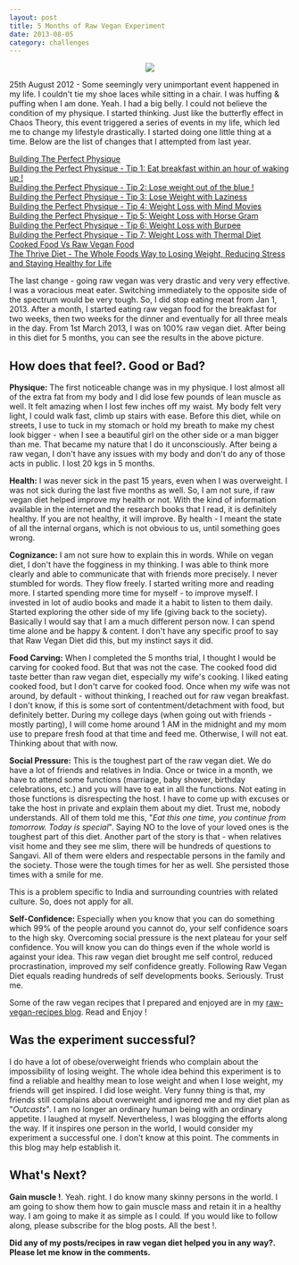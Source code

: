 ```yaml
---
layout: post
title: 5 Months of Raw Vegan Experiment
date: 2013-08-05
category: challenges
---
```


<div style="text-align: center;">
<img src="{{site.url}}/img/premkumar-masilamani-5-months-raw-vegan-transformation.jpg"/>
</div>  

25th August 2012 - Some seemingly very unimportant event happened in my life. I couldn't tie my shoe laces while sitting in a chair. I was huffing & puffing when I am done. Yeah. I had a big belly. I could not believe the condition of my physique. I started thinking. Just like the butterfly effect in Chaos Theory, this event triggered a series of events in my life, which led me to change my lifestyle drastically. I started doing one little thing at a time. Below are the list of changes that I attempted from last year.  
  
[Building The Perfect Physique]({{site.url}}/building-the-perfect-physique/)  
[Building the Perfect Physique - Tip 1: Eat breakfast within an hour of waking up !]({{site.url}}/building-the-perfect-physique-tip-1-eat-breakfast-within-an-hour-of-waking-up/)  
[Building the Perfect Physique - Tip 2: Lose weight out of the blue !]({{site.url}}/building-the-perfect-physique-tip-2-lose-weight-out-of-the-blue/)  
[Building the Perfect Physique - Tip 3: Lose Weight with Laziness]({{site.url}}/building-the-perfect-physique-tip-3-lose-weight-with-laziness/)  
[Building the Perfect Physique - Tip 4: Weight Loss with Mind Movies]({{site.url}}/building-the-perfect-physique-tip-4-weight-loss-with-mind-movies/)  
[Building the Perfect Physique - Tip 5: Weight Loss with Horse Gram]({{site.url}}/building-the-perfect-physique-tip-5-weight-loss-with-horse-gram/)   
[Building the Perfect Physique - Tip 6: Weight Loss with Burpee]({{site.url}}/building-the-perfect-physique-tip-6-weight-loss-with-burpee/)  
[Building the Perfect Physique - Tip 7: Weight Loss with Thermal Diet]({{site.url}}/building-the-perfect-physique-tip-7-weight-loss-with-thermal-diet/)  
[Cooked Food Vs Raw Vegan Food]({{site.url}}/cooked-food-vs-raw-vegan-food/)  
[The Thrive Diet - The Whole Foods Way to Losing Weight, Reducing Stress and Staying Healthy for Life]({{site.url}}/the-thrive-diet-the-whole-foods-way-to-losing-weight-reducing-stress-and-staying-healthy-for-life-brendan-brazier-book-review/)  
  
The last change - going raw vegan was very drastic and very very effective. I was a voracious meat eater. Switching immediately to the opposite side of the spectrum would be very tough. So, I did stop eating meat from Jan 1, 2013. After a month, I started eating raw vegan food for the breakfast for two weeks, then two weeks for the dinner and eventually for all three meals in the day. From 1st March 2013, I was on 100% raw vegan diet. After being in this diet for 5 months, you can see the results in the above picture.  
  
## How does that feel?. Good or Bad?  
  
**Physique:** The first noticeable change was in my physique. I lost almost all of the extra fat from my body and I did lose few pounds of lean muscle as well. It felt amazing when I lost few inches off my waist. My body felt very light, I could walk fast, climb up stairs with ease. Before this diet, while on streets, I use to tuck in my stomach or hold my breath to make my chest look bigger - when I see a beautiful girl on the other side or a man bigger than me. That became my nature that I do it unconsciously. After being a raw vegan, I don't have any issues with my body and don't do any of those acts in public. I lost 20 kgs in 5 months.  
  
**Health:** I was never sick in the past 15 years, even when I was overweight. I was not sick during the last five months as well. So, I am not sure, if raw vegan diet helped improve my health or not. With the kind of information available in the internet and the research books that I read, it is definitely healthy. If you are not healthy, it will improve. By health - I meant the state of all the internal organs, which is not obvious to us, until something goes wrong.  
  
**Cognizance:** I am not sure how to explain this in words. While on vegan diet, I don't have the fogginess in my thinking. I was able to think more clearly and able to communicate that with friends more precisely. I never stumbled for words. They flow freely. I started writing more and reading more. I started spending more time for myself - to improve myself. I invested in lot of audio books and made it a habit to listen to them daily. Started exploring the other side of my life (giving back to the society). Basically I would say that I am a much different person now. I can spend time alone and be happy & content. I don't have any specific proof to say that Raw Vegan Diet did this, but my instinct says it did.  
  
**Food Carving:** When I completed the 5 months trial, I thought I would be carving for cooked food. But that was not the case. The cooked food did taste better than raw vegan diet, especially my wife's cooking. I liked eating cooked food, but I don't carve for cooked food. Once when my wife was not around, by default - without thinking, I reached out for raw vegan breakfast. I don't know, if this is some sort of contentment/detachment with food, but definitely better. During my college days (when going out with friends - mostly parting), I will come home around 1 AM in the midnight and my mom use to prepare fresh food at that time and feed me. Otherwise, I will not eat. Thinking about that with now.  
  
**Social Pressure:** This is the toughest part of the raw vegan diet. We do have a lot of friends and relatives in India. Once or twice in a month, we have to attend some functions (marriage, baby shower, birthday celebrations, etc.) and you will have to eat in all the functions. Not eating in those functions is disrespecting the host. I have to come up with excuses or take the host in private and explain them about my diet. Trust me, nobody understands. All of them told me this, "*Eat this one time, you continue from tomorrow. Today is special*". Saying NO to the love of your loved ones is the toughest part of this diet. Another part of the story is that - when relatives visit home and they see me slim, there will be hundreds of questions to Sangavi. All of them were elders and respectable persons in the family and the society. Those were the tough times for her as well. She persisted those times with a smile for me.  
  
This is a problem specific to India and surrounding countries with related culture. So, does not apply for all.  
  
**Self-Confidence:** Especially when you know that you can do something which 99% of the people around you cannot do, your self confidence soars to the high sky. Overcoming social pressure is the next plateau for your self confidence. You will know you can do things even if the whole world is against your idea. This raw vegan diet brought me self control, reduced procrastination, improved my self confidence greatly. Following Raw Vegan Diet equals reading hundreds of self developments books. Seriously. Trust me.  
  
Some of the raw vegan recipes that I prepared and enjoyed are in my [raw-vegan-recipes blog](http://www.raw-vegan-recipes.com/). Read and Enjoy !  
  
## Was the experiment successful?  
  
I do have a lot of obese/overweight friends who complain about the impossibility of losing weight. The whole idea behind this experiment is to find a reliable and healthy mean to lose weight and when I lose weight, my friends will get inspired. I did lose weight. Very funny thing is that, my friends still complains about overweight and ignored me and my diet plan as "*Outcasts*". I am no longer an ordinary human being with an ordinary appetite. I laughed at myself. Nevertheless, I was blogging the efforts along the way. If it inspires one person in the world, I would consider my experiment a successful one. I don't know at this point. The comments in this blog may help establish it.  
  
## What's Next?  
  
**Gain muscle !**. Yeah. right. I do know many skinny persons in the world. I am going to show them how to gain muscle mass and retain it in a healthy way. I am going to make it as simple as I could. If you would like to follow along, please subscribe for the blog posts. All the best !.  

**Did any of my posts/recipes in raw vegan diet helped you in any way?. Please let me know in the comments.**  

